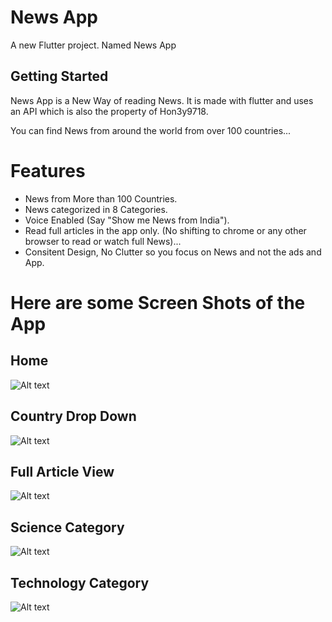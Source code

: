 # News App

A new Flutter project. Named News App

## Getting Started

News App is a New Way of reading News.
It is made with flutter and uses an API which is also the property of Hon3y9718.

You can find News from around the world from over 100 countries...

# Features

- News from More than 100 Countries.
- News categorized in 8 Categories.
- Voice Enabled (Say "Show me News from India").
- Read full articles in the app only. (No shifting to chrome or any other browser to read or watch full News)...
- Consitent Design, No Clutter so you focus on News and not the ads and App. 

# Here are some Screen Shots of the App

## Home
![Alt text](/SS/2.jpeg?raw=true "Home")


## Country Drop Down
![Alt text](/SS/4.jpeg?raw=true "Country Drop Down")


## Full Article View
![Alt text](/SS/7.jpeg?raw=true "Article View")



## Science Category
![Alt text](/SS/6.jpeg?raw=true "Category 1")




## Technology Category
![Alt text](/SS/7.jpeg?raw=true "Category 2")


